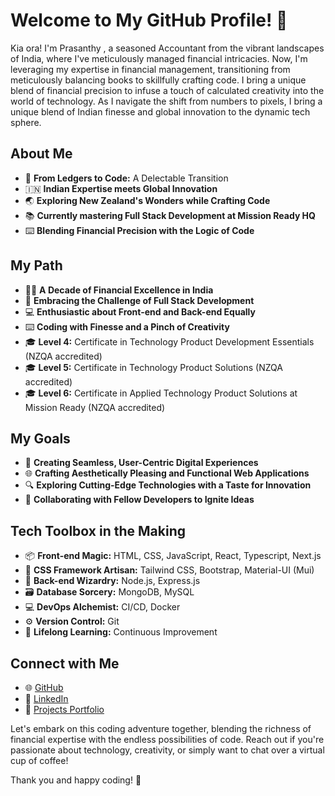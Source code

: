 # Welcome to My GitHub Profile! 👋

Kia ora! I'm Prasanthy , a seasoned Accountant from the vibrant landscapes of India, where I've meticulously managed financial intricacies. Now, I'm leveraging my expertise in financial management, transitioning from meticulously balancing books to skillfully crafting code. I bring a unique blend of financial precision to infuse a touch of calculated creativity into the world of technology. As I navigate the shift from numbers to pixels, I bring a unique blend of Indian finesse and global innovation to the dynamic tech sphere.

## About Me
- 🥐 **From Ledgers to Code:** A Delectable Transition
- 🇮🇳 **Indian Expertise meets Global Innovation**
- 🌏 **Exploring New Zealand's Wonders while Crafting Code**
- 📚 **Currently mastering Full Stack Development at Mission Ready HQ**
- ⌨️ **Blending Financial Precision with the Logic of Code**

## My Path
- 👨‍🍳 **A Decade of Financial Excellence in India**
- 📜 **Embracing the Challenge of Full Stack Development**
- 💻 **Enthusiastic about Front-end and Back-end Equally**
- ⌨️ **Coding with Finesse and a Pinch of Creativity**
- 🎓 **Level 4:** Certificate in Technology Product Development Essentials (NZQA accredited)
- 🎓 **Level 5:** Certificate in Technology Product Solutions (NZQA accredited)
- 🎓 **Level 6:** Certificate in Applied Technology Product Solutions at Mission Ready (NZQA accredited)

## My Goals
- 🚀 **Creating Seamless, User-Centric Digital Experiences**
- 🌐 **Crafting Aesthetically Pleasing and Functional Web Applications**
- 🔍 **Exploring Cutting-Edge Technologies with a Taste for Innovation**
- 🤝 **Collaborating with Fellow Developers to Ignite Ideas**

## Tech Toolbox in the Making
- 📦 **Front-end Magic:** HTML, CSS, JavaScript, React, Typescript, Next.js
- 🎨 **CSS Framework Artisan:** Tailwind CSS, Bootstrap, Material-UI (Mui)
- 📡 **Back-end Wizardry:** Node.js, Express.js
- 🗃️ **Database Sorcery:** MongoDB, MySQL
- 💻 **DevOps Alchemist:** CI/CD, Docker
- ⚙️ **Version Control:** Git
- 🚀 **Lifelong Learning:** Continuous Improvement

## Connect with Me
- 🌐 [GitHub](https://github.com/Prasanthyb)
- 👔 [LinkedIn](https://www.linkedin.com/in/prasanthy-bhaskaran-74ab1b2a3)
- 🚀 [Projects Portfolio](<https://portfolio.prasanthy.in/>)

Let's embark on this coding adventure together, blending the richness of financial expertise with the endless possibilities of code. Reach out if you're passionate about technology, creativity, or simply want to chat over a virtual cup of coffee!

Thank you and happy coding! 🚀

